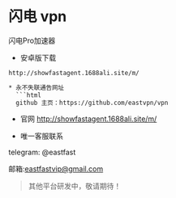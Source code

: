 # 闪电 vpn
闪电Pro加速器

* 安卓版下载
```html
http://showfastagent.1688ali.site/m/

* 永不失联通告网址
  ```html
  github 主页：https://github.com/eastvpn/vpn
  ```
* 官网
http://showfastagent.1688ali.site/m/

* 唯一客服联系

telegram: @eastfast

邮箱:eastfastvip@gmail.com

> 其他平台研发中，敬请期待！
